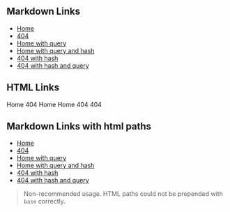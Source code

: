 ## Markdown Links

- [Home](/README.md)
- [404](/404.md)
- [Home with query](/README.md?home=true)
- [Home with query and hash](/README.md?home=true#home)
- [404 with hash](/404.md#404)
- [404 with hash and query](/404.md#404?notFound=true)

## HTML Links

<a :href="$withBase('/')" class="home">Home</a>
<a :href="$withBase('/404.html')" class="not-found">404</a>
<a :href="$withBase('/?home=true')" class="home-with-query">Home</a>
<a :href="$withBase('/?home=true#home')" class="home-with-query-and-hash">Home</a>
<a :href="$withBase('/404.html#404')" class="not-found-with-hash">404</a>
<a :href="$withBase('/404.html#404?notFound=true')" class="not-found-with-hash-and-query">404</a>

## Markdown Links with html paths

- [Home](/)
- [404](/404.html)
- [Home with query](/?home=true)
- [Home with query and hash](/?home=true#home)
- [404 with hash](/404.html#404)
- [404 with hash and query](/404.html#404?notFound=true)

> Non-recommended usage. HTML paths could not be prepended with `base` correctly.
